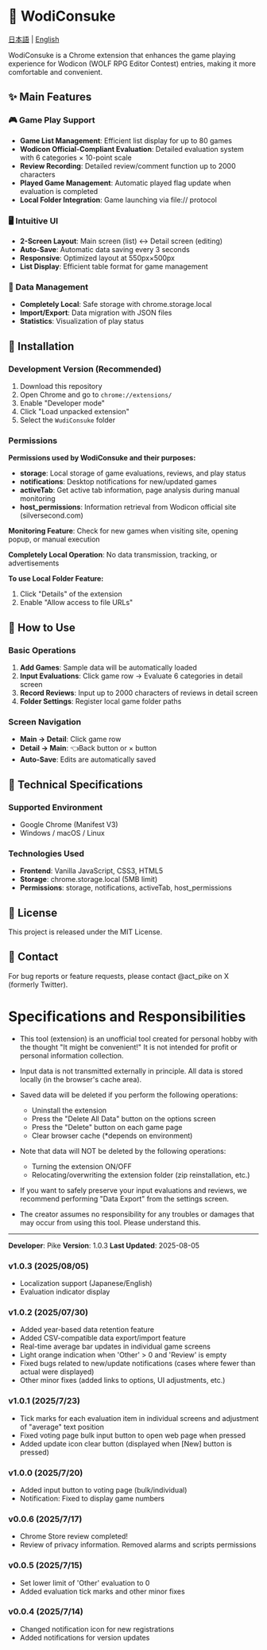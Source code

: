 # 🌊 WodiConsuke

[日本語](README.md) | [English](README.en.md)

WodiConsuke is a Chrome extension that enhances the game playing experience for Wodicon (WOLF RPG Editor Contest) entries, making it more comfortable and convenient.

## ✨ Main Features

### 🎮 Game Play Support
- **Game List Management**: Efficient list display for up to 80 games
- **Wodicon Official-Compliant Evaluation**: Detailed evaluation system with 6 categories × 10-point scale
- **Review Recording**: Detailed review/comment function up to 2000 characters
- **Played Game Management**: Automatic played flag update when evaluation is completed
- **Local Folder Integration**: Game launching via file:// protocol

### 🖥️ Intuitive UI
- **2-Screen Layout**: Main screen (list) ↔ Detail screen (editing)
- **Auto-Save**: Automatic data saving every 3 seconds
- **Responsive**: Optimized layout at 550px×500px
- **List Display**: Efficient table format for game management

### 💾 Data Management
- **Completely Local**: Safe storage with chrome.storage.local
- **Import/Export**: Data migration with JSON files
- **Statistics**: Visualization of play status

## 🚀 Installation

### Development Version (Recommended)
1. Download this repository
2. Open Chrome and go to `chrome://extensions/`
3. Enable "Developer mode"
4. Click "Load unpacked extension"
5. Select the `WudiConsuke` folder

### Permissions
**Permissions used by WodiConsuke and their purposes:**
- **storage**: Local storage of game evaluations, reviews, and play status
- **notifications**: Desktop notifications for new/updated games
- **activeTab**: Get active tab information, page analysis during manual monitoring
- **host_permissions**: Information retrieval from Wodicon official site (silversecond.com)

**Monitoring Feature**: Check for new games when visiting site, opening popup, or manual execution

**Completely Local Operation**: No data transmission, tracking, or advertisements

**To use Local Folder Feature:**
1. Click "Details" of the extension
2. Enable "Allow access to file URLs"

## 📖 How to Use

### Basic Operations
1. **Add Games**: Sample data will be automatically loaded
2. **Input Evaluations**: Click game row → Evaluate 6 categories in detail screen
3. **Record Reviews**: Input up to 2000 characters of reviews in detail screen
4. **Folder Settings**: Register local game folder paths

### Screen Navigation
- **Main → Detail**: Click game row
- **Detail → Main**: 👈Back button or × button
- **Auto-Save**: Edits are automatically saved

## 🔧 Technical Specifications

### Supported Environment
- Google Chrome (Manifest V3)
- Windows / macOS / Linux

### Technologies Used
- **Frontend**: Vanilla JavaScript, CSS3, HTML5
- **Storage**: chrome.storage.local (5MB limit)
- **Permissions**: storage, notifications, activeTab, host_permissions

## 📝 License

This project is released under the MIT License.

## 🤝 Contact

For bug reports or feature requests, please contact @act_pike on X (formerly Twitter).

# Specifications and Responsibilities

- This tool (extension) is an unofficial tool created for personal hobby with the thought "It might be convenient!" It is not intended for profit or personal information collection.

- Input data is not transmitted externally in principle. All data is stored locally (in the browser's cache area).

- Saved data will be deleted if you perform the following operations:
  - Uninstall the extension
  - Press the "Delete All Data" button on the options screen
  - Press the "Delete" button on each game page
  - Clear browser cache (*depends on environment)

- Note that data will NOT be deleted by the following operations:
  - Turning the extension ON/OFF
  - Relocating/overwriting the extension folder (zip reinstallation, etc.)

- If you want to safely preserve your input evaluations and reviews, we recommend performing "Data Export" from the settings screen.

- The creator assumes no responsibility for any troubles or damages that may occur from using this tool. Please understand this.

---

**Developer**: Pike
**Version**: 1.0.3
**Last Updated**: 2025-08-05


### v1.0.3 (2025/08/05)
- Localization support (Japanese/English)
- Evaluation indicator display

### v1.0.2 (2025/07/30)
- Added year-based data retention feature
- Added CSV-compatible data export/import feature
- Real-time average bar updates in individual game screens
- Light orange indication when 'Other' > 0 and 'Review' is empty
- Fixed bugs related to new/update notifications (cases where fewer than actual were displayed)
- Other minor fixes (added links to options, UI adjustments, etc.)

### v1.0.1 (2025/7/23)
- Tick marks for each evaluation item in individual screens and adjustment of "average" text position
- Fixed voting page bulk input button to open web page when pressed
- Added update icon clear button (displayed when [New] button is pressed)

### v1.0.0 (2025/7/20)
- Added input button to voting page (bulk/individual)
- Notification: Fixed to display game numbers

### v0.0.6 (2025/7/17)
- Chrome Store review completed!
- Review of privacy information. Removed alarms and scripts permissions

### v0.0.5 (2025/7/15)
- Set lower limit of 'Other' evaluation to 0
- Added evaluation tick marks and other minor fixes

### v0.0.4 (2025/7/14)
- Changed notification icon for new registrations
- Added notifications for version updates